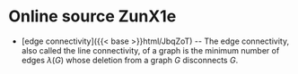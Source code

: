 # Online source ZunX1e

* [edge connectivity]({{< base >}}html/JbqZoT) -- The edge connectivity, also called the line connectivity, of a graph is the minimum number of edges $\lambda(G)$ whose deletion from a graph $G$ disconnects $G$.
